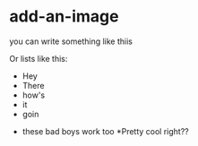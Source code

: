 # add-an-image

you can write something like thiis
 
 Or lists like this:
 - Hey 
 - There
 - how's
 - it 
 - goin
 
 * these bad boys work too
 *Pretty cool right??